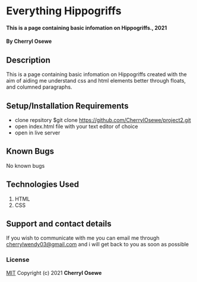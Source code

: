 # Everything Hippogriffs
#### This is a page containing basic infomation on Hippogriffs., 2021
#### By **Cherryl Osewe**
## Description
This is a page containing basic infomation on Hippogriffs created with the aim of aiding me understand css and html elements better through floats, and columned paragraphs.
## Setup/Installation Requirements
* clone repsitory $git clone https://github.com/CherrylOsewe/project2.git
* open index.html file with your text editor of choice
* open in live server

## Known Bugs
No known bugs
## Technologies Used
1. HTML
2. CSS

## Support and contact details
If you wish to communicate with me you can email me through cherrylwendy03@gmail.com and i will get back to you as soon as possible
### License
[MIT](license)
Copyright (c) 2021 **Cherryl Osewe**